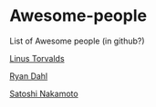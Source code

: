 # Awesome-people
List of Awesome people (in github?)

[Linus Torvalds](https://github.com/torvalds)

[Ryan Dahl](https://github.com/ry)

[Satoshi Nakamoto](https://bitcointalk.org/)
